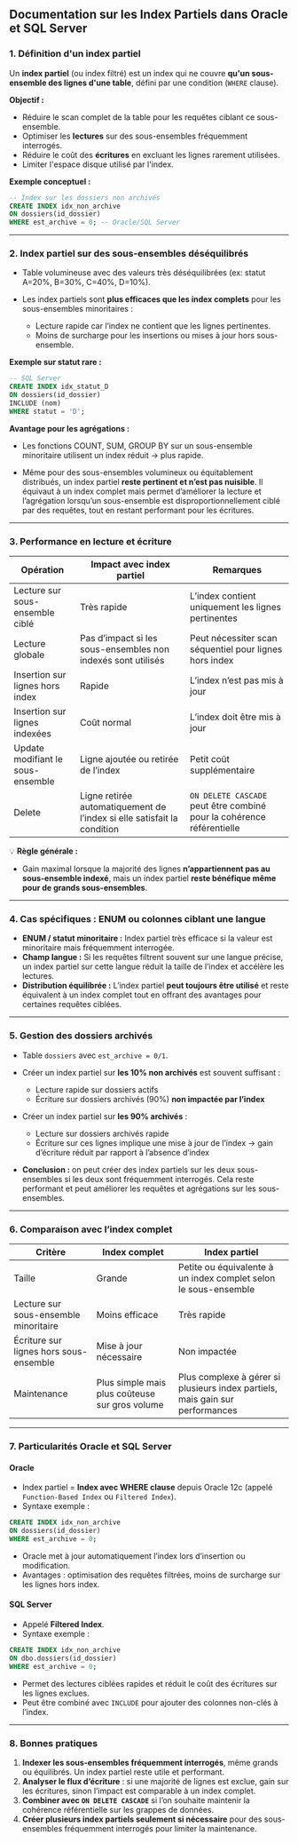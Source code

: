 ## Documentation sur les Index Partiels dans Oracle et SQL Server

### 1. Définition d'un index partiel

Un **index partiel** (ou index filtré) est un index qui ne couvre **qu'un sous-ensemble des lignes d'une table**, défini par une condition (`WHERE` clause).

**Objectif :**

- Réduire le scan complet de la table pour les requêtes ciblant ce sous-ensemble.
- Optimiser les **lectures** sur des sous-ensembles fréquemment interrogés.
- Réduire le coût des **écritures** en excluant les lignes rarement utilisées.
- Limiter l'espace disque utilisé par l'index.

**Exemple conceptuel :**

```sql
-- Index sur les dossiers non archivés
CREATE INDEX idx_non_archive
ON dossiers(id_dossier)
WHERE est_archive = 0; -- Oracle/SQL Server
```

---

### 2. Index partiel sur des sous-ensembles déséquilibrés

- Table volumineuse avec des valeurs très déséquilibrées (ex: statut A=20%, B=30%, C=40%, D=10%).
- Les index partiels sont **plus efficaces que les index complets** pour les sous-ensembles minoritaires :

  - Lecture rapide car l’index ne contient que les lignes pertinentes.
  - Moins de surcharge pour les insertions ou mises à jour hors sous-ensemble.

**Exemple sur statut rare :**

```sql
-- SQL Server
CREATE INDEX idx_statut_D
ON dossiers(id_dossier)
INCLUDE (nom)
WHERE statut = 'D';
```

**Avantage pour les agrégations :**

- Les fonctions COUNT, SUM, GROUP BY sur un sous-ensemble minoritaire utilisent un index réduit → plus rapide.

- Même pour des sous-ensembles volumineux ou équitablement distribués, un index partiel **reste pertinent et n’est pas nuisible**. Il équivaut à un index complet mais permet d’améliorer la lecture et l’agrégation lorsqu’un sous-ensemble est disproportionnellement ciblé par des requêtes, tout en restant performant pour les écritures.

---

### 3. Performance en lecture et écriture

| Opération                         | Impact avec index partiel                                               | Remarques                                                             |
| --------------------------------- | ----------------------------------------------------------------------- | --------------------------------------------------------------------- |
| Lecture sur sous-ensemble ciblé   | Très rapide                                                             | L’index contient uniquement les lignes pertinentes                    |
| Lecture globale                   | Pas d’impact si les sous-ensembles non indexés sont utilisés            | Peut nécessiter scan séquentiel pour lignes hors index                |
| Insertion sur lignes hors index   | Rapide                                                                  | L’index n’est pas mis à jour                                          |
| Insertion sur lignes indexées     | Coût normal                                                             | L’index doit être mis à jour                                          |
| Update modifiant le sous-ensemble | Ligne ajoutée ou retirée de l’index                                     | Petit coût supplémentaire                                             |
| Delete                            | Ligne retirée automatiquement de l’index si elle satisfait la condition | `ON DELETE CASCADE` peut être combiné pour la cohérence référentielle |

💡 **Règle générale :**

- Gain maximal lorsque la majorité des lignes **n’appartiennent pas au sous-ensemble indexé**, mais un index partiel **reste bénéfique même pour de grands sous-ensembles**.

---

### 4. Cas spécifiques : ENUM ou colonnes ciblant une langue

- **ENUM / statut minoritaire :** Index partiel très efficace si la valeur est minoritaire mais fréquemment interrogée.
- **Champ langue :** Si les requêtes filtrent souvent sur une langue précise, un index partiel sur cette langue réduit la taille de l’index et accélère les lectures.
- **Distribution équilibrée :** L’index partiel **peut toujours être utilisé** et reste équivalent à un index complet tout en offrant des avantages pour certaines requêtes ciblées.

---

### 5. Gestion des dossiers archivés

- Table `dossiers` avec `est_archive = 0/1`.
- Créer un index partiel sur **les 10% non archivés** est souvent suffisant :

  - Lecture rapide sur dossiers actifs
  - Écriture sur dossiers archivés (90%) **non impactée par l’index**

- Créer un index partiel sur **les 90% archivés** :

  - Lecture sur dossiers archivés rapide
  - Écriture sur ces lignes implique une mise à jour de l’index → gain d’écriture réduit par rapport à l’absence d’index

- **Conclusion :** on peut créer des index partiels sur les deux sous-ensembles si les deux sont fréquemment interrogés. Cela reste performant et peut améliorer les requêtes et agrégations sur les sous-ensembles.

---

### 6. Comparaison avec l’index complet

| Critère                                | Index complet                                  | Index partiel                                                                 |
| -------------------------------------- | ---------------------------------------------- | ----------------------------------------------------------------------------- |
| Taille                                 | Grande                                         | Petite ou équivalente à un index complet selon le sous-ensemble               |
| Lecture sur sous-ensemble minoritaire  | Moins efficace                                 | Très rapide                                                                   |
| Écriture sur lignes hors sous-ensemble | Mise à jour nécessaire                         | Non impactée                                                                  |
| Maintenance                            | Plus simple mais plus coûteuse sur gros volume | Plus complexe à gérer si plusieurs index partiels, mais gain sur performances |

---

### 7. Particularités Oracle et SQL Server

#### Oracle

- Index partiel = **Index avec WHERE clause** depuis Oracle 12c (appelé `Function-Based Index` ou `Filtered Index`).
- Syntaxe exemple :

```sql
CREATE INDEX idx_non_archive
ON dossiers(id_dossier)
WHERE est_archive = 0;
```

- Oracle met à jour automatiquement l’index lors d’insertion ou modification.
- Avantages : optimisation des requêtes filtrées, moins de surcharge sur les lignes hors index.

#### SQL Server

- Appelé **Filtered Index**.
- Syntaxe exemple :

```sql
CREATE INDEX idx_non_archive
ON dbo.dossiers(id_dossier)
WHERE est_archive = 0;
```

- Permet des lectures ciblées rapides et réduit le coût des écritures sur les lignes exclues.
- Peut être combiné avec `INCLUDE` pour ajouter des colonnes non-clés à l’index.

---

### 8. Bonnes pratiques

1. **Indexer les sous-ensembles fréquemment interrogés**, même grands ou équilibrés. Un index partiel reste utile et performant.
2. **Analyser le flux d’écriture** : si une majorité de lignes est exclue, gain sur les écritures, sinon l’impact est comparable à un index complet.
3. **Combiner avec `ON DELETE CASCADE`** si l’on souhaite maintenir la cohérence référentielle sur les grappes de données.
4. **Créer plusieurs index partiels seulement si nécessaire** pour des sous-ensembles fréquemment interrogés pour limiter la maintenance.
